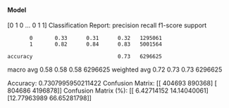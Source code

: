 #### Model
[0 1 0 ... 0 1 1]
Classification Report:
              precision    recall  f1-score   support

           0       0.33      0.31      0.32   1295061
           1       0.82      0.84      0.83   5001564

    accuracy                           0.73   6296625
   macro avg       0.58      0.58      0.58   6296625
weighted avg       0.72      0.73      0.73   6296625

Accuracy: 0.7307995950211422
Confusion Matrix:
[[ 404693  890368]
 [ 804686 4196878]]
Confusion Matrix (%):
[[ 6.42714152 14.14040061]
 [12.77963989 66.65281798]]
